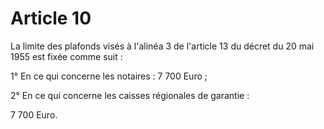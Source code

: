 # Article 10

La limite des plafonds visés à l'alinéa 3 de l'article 13 du décret du 20 mai 1955 est fixée comme suit :

1° En ce qui concerne les notaires : 7 700 Euro ;

2° En ce qui concerne les caisses régionales de garantie :

7 700 Euro.

